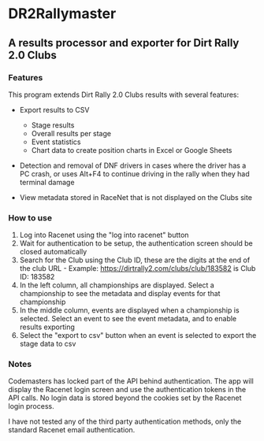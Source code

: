 # DR2Rallymaster
## A results processor and exporter for Dirt Rally 2.0 Clubs

### Features
This program extends Dirt Rally 2.0 Clubs results with several features:

* Export results to CSV
  * Stage results
  * Overall results per stage
  * Event statistics
  * Chart data to create position charts in Excel or Google Sheets
  
* Detection and removal of DNF drivers in cases where the driver has a PC crash, or uses Alt+F4 to continue driving in the rally when they had terminal damage

* View metadata stored in RaceNet that is not displayed on the Clubs site

### How to use
1) Log into Racenet using the "log into racenet" button
2) Wait for authentication to be setup, the authentication screen should be closed automatically
3) Search for the Club using the Club ID, these are the digits at the end of the club URL - Example: https://dirtrally2.com/clubs/club/183582 is Club ID: 183582
4) In the left column, all championships are displayed. Select a championship to see the metadata and display events for that championship
5) In the middle column, events are displayed when a championship is selected. Select an event to see the event metadata, and to enable results exporting
6) Select the "export to csv" button when an event is selected to export the stage data to csv

### Notes
Codemasters has locked part of the API behind authentication. The app will display the Racenet login screen and use the authentication tokens in the API calls. No login data is stored beyond the cookies set by the Racenet login process.

I have not tested any of the third party authentication methods, only the standard Racenet email authentication.
